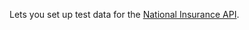 Lets you set up test data for the [National Insurance API](https://developer.service.hmrc.gov.uk/api-documentation/docs/api/service/national-insurance).
